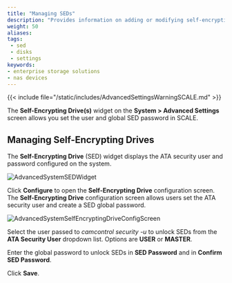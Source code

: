 ```yaml
---
title: "Managing SEDs"
description: "Provides information on adding or modifying self-encrypting drive (SED) user and global passwords in TrueNAS."
weight: 50
aliases:
tags:
 - sed
 - disks
 - settings
keywords:
- enterprise storage solutions
- nas devices
---
```


{{< include file="/static/includes/AdvancedSettingsWarningSCALE.md" >}}

The **Self-Encrypting Drive(s)** widget on the **System > Advanced Settings** screen allows you set the user and global SED password in SCALE.

## Managing Self-Encrypting Drives

The **Self-Encrypting Drive** (SED) widget displays the ATA security user and password configured on the system. 

![AdvancedSystemSEDWidget](/images/SCALE/SystemSettings/AdvancedSystemSEDWidget.png "SCALE Advanced Settings Self-Encrypting Drive Widget") 

Click **Configure** to open the **Self-Encrypting Drive** configuration screen. 
The **Self-Encrypting Drive** configuration screen allows users set the ATA security user and create a SED global password.

![AdvancedSystemSelfEncryptingDriveConfigScreen](/images/SCALE/SystemSettings/AdvancedSystemSelfEncryptingDriveConfigScreen.png "SCALE Advanced Settings Self-Encrypting Drive screen") 

Select the user passed to *camcontrol security -u* to unlock SEDs from the **ATA Security User** dropdown list. Options are **USER** or **MASTER**.

Enter the global password to unlock SEDs in **SED Password** and in **Confirm SED Password**.

Click **Save**.
